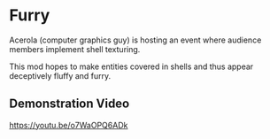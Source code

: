 # Furry
Acerola (computer graphics guy) is hosting an event where audience members implement shell texturing.

This mod hopes to make entities covered in shells and thus appear deceptively fluffy and furry.

## Demonstration Video
https://youtu.be/o7WaOPQ6ADk

